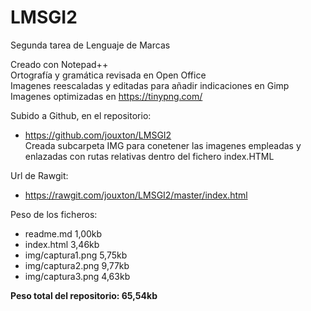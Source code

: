 # LMSGI2
Segunda tarea de Lenguaje de Marcas  
  
Creado con Notepad++  
Ortografía y gramática revisada en Open Office  
Imagenes reescaladas y editadas para añadir indicaciones en Gimp  
Imagenes optimizadas en https://tinypng.com/  
  
Subido a Github, en el repositorio:  
* https://github.com/jouxton/LMSGI2  
Creada subcarpeta IMG para conetener las imagenes empleadas y enlazadas con rutas relativas dentro del fichero index.HTML  
  
Url de Rawgit:  
* https://rawgit.com/jouxton/LMSGI2/master/index.html  
  
Peso de los ficheros:  
  
- readme.md         1,00kb  
- index.html        3,46kb  
- img/captura1.png  5,75kb  
- img/captura2.png  9,77kb  
- img/captura3.png  4,63kb  
  
**Peso total del repositorio: 65,54kb**
